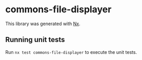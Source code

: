 # commons-file-displayer

This library was generated with [Nx](https://nx.dev).

## Running unit tests

Run `nx test commons-file-displayer` to execute the unit tests.
